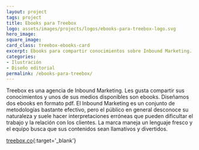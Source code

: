 ```yaml
---
layout: project
tags: project
title: Ebooks para Treebox
logo: assets/images/projects/logos/ebooks-para-treebox-logo.svg
hero_image:
square_image:
card_class: treebox-ebooks-card
excerpt: Ebooks para compartir conocimientos sobre Inbound Marketing.
categories:
- Ilustración
- Diseño editorial
permalink: /ebooks-para-treebox/
---
```

Treebox es una agencia de Inbound Marketing. Les gusta compartir sus conocimientos y unos de sus medios disponibles son ebooks. Diseñamos dos ebooks en formato pdf. El Inbound Marketing es un conjunto de metodologías bastante efectivo, pero el público en general desconoce su naturaleza y suele hacer interpretaciones erróneas que pueden dificultar el trabajo y la relación con los clientes. La marca maneja un lenguaje fresco y el equipo busca que sus contenidos sean llamativos y divertidos.

[treebox.co](ttps://treebox.co/){:target='_blank'}
